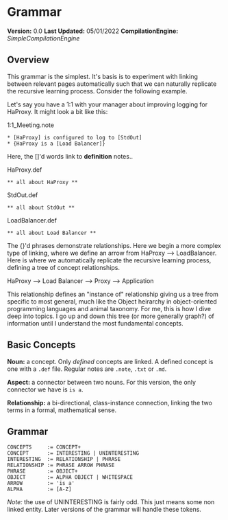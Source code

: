 # Grammar

**Version:** 0.0
**Last Updated:** 05/01/2022
**CompilationEngine:** *SimpleCompilationEngine*

## Overview 

This grammar is the simplest. It's basis is to experiment with linking between relevant pages automatically such that we can naturally replicate the recursive learning process. Consider the following example.

Let's say you have a 1:1 with your manager about improving logging for HaProxy. It might look a bit like this:

1:1_Meeting.note
```
* [HaProxy] is configured to log to [StdOut]
* {HaProxy is a [Load Balancer]}
```

Here, the []'d words link to **definition** notes..

HaProxy.def
```
** all about HaProxy **
```

StdOut.def
```
** all about StdOut **
```

LoadBalancer.def
```
** all about Load Balancer **
```

The {}'d phrases demonstrate relationships. Here we begin a more complex type of linking, where we define an arrow from HaProxy --> LoadBalancer. Here is where we automatically replicate the recursive learning process, defining a tree of concept relationships.

HaProxy --> Load Balancer --> Proxy --> Application

This relationship defines an "instance of" relationship giving us a tree from specific to most general, much like the Object heirarchy in object-oriented programming languages and animal taxonomy. For me, this is how I dive deep into topics. I go up and down this tree (or more generally graph?) of information until I understand the most fundamental concepts.

## Basic Concepts

**Noun:** a concept. Only *defined* concepts are linked. A defined concept is one with a `.def` file. Regular notes are `.note`, `.txt` or `.md`. 

**Aspect:** a connector between two nouns. For this version, the only connector we have is `is a`.

**Relationship:** a bi-directional, class-instance connection, linking the two terms in a formal, mathematical sense.

## Grammar

```
CONCEPTS     := CONCEPT+
CONCEPT      := INTERESTING | UNINTERESTING
INTERESTING  := RELATIONSHIP | PHRASE
RELATIONSHIP := PHRASE ARROW PHRASE
PHRASE       := OBJECT+
OBJECT       := ALPHA OBJECT | WHITESPACE
ARROW        := 'is a'
ALPHA        := [A-Z]
```

*Note:* the use of UNINTERESTING is fairly odd. This just means some non linked entity. Later versions of the grammar will handle these tokens.
